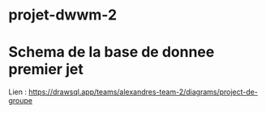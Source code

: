 # projet-dwwm-2
# Schema de la base de donnee premier jet 
Lien : https://drawsql.app/teams/alexandres-team-2/diagrams/project-de-groupe
